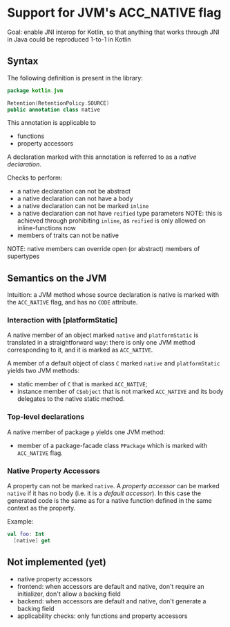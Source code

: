 # Support for JVM's ACC_NATIVE flag

Goal: enable JNI interop for Kotlin, so that anything that works through JNI in Java could be reproduced 1-to-1 in Kotlin

## Syntax

The following definition is present in the library:

``` kotlin
package kotlin.jvm

Retention(RetentionPolicy.SOURCE)
public annotation class native
```

This annotation is applicable to
 - functions
 - property accessors

A declaration marked with this annotation is referred to as a *native declaration*.

Checks to perform:
 - a native declaration can not be abstract
 - a native declaration can not have a body
 - a native declaration can not be marked `inline`
 - a native declaration can not have `reified` type parameters
   NOTE: this is achieved through prohibiting `inline`, as `reified` is only allowed on inline-functions now
 - members of traits can not be native

NOTE: native members can override open (or abstract) members of supertypes

## Semantics on the JVM

Intuition: a JVM method whose source declaration is native is marked with the `ACC_NATIVE` flag, and has no `CODE` attribute.

### Interaction with \[platformStatic\]

A native member of an object marked `native` and `platformStatic` is translated in a straightforward way:
there is only one JVM method corresponding to it, and it is marked as `ACC_NATIVE`.

A member of a default object of class `C` marked `native` and `platformStatic` yields two JVM methods:
 - static member of `C` that is marked `ACC_NATIVE`;
 - instance member of `C$object` that is not marked `ACC_NATIVE` and its body delegates to the native static method.

### Top-level declarations

A native member of package `p` yields one JVM method:
 - member of a package-facade class `PPackage` which is marked with `ACC_NATIVE` flag.

### Native Property Accessors

A property can not be marked `native`.
A *property accessor* can be marked `native` if it has no body (i.e. it is a *default accessor*).
In this case the generated code is the same as for a native function defined in the same context as the property.

Example:
``` kotlin
val foo: Int
  [native] get
```

## Not implemented (yet)

- native property accessors
 - frontend: when accessors are default and native, don't require an initializer, don't allow a backing field
 - backend: when accessors are default and native, don't generate a backing field
- applicability checks: only functions and property accessors